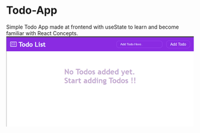 # Todo-App
Simple Todo App made at frontend with useState to learn and become familiar with React Concepts.
![Screenshot](screenshot.png)